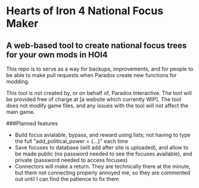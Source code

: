 # Hearts of Iron 4 National Focus Maker
## A web-based tool to create national focus trees for your own mods in HOI4

This repo is to serve as a way for backups, improvements, and for people to be able to make pull requests when Paradox create new functions for modding.

This tool is not created by, or on behalf of, Paradox Interactive. The tool will be provided free of charge at [a website which currently WIP]. The tool does not modify game files, and any issues with the tool will not affect the main game.


###Planned features
* Build focus avialable, bypass, and reward using lists; not having to type the full "add_political_power = {...}" each time
* Save focuses to database (will add after site is uploaded), and allow to be made public (no password needed to see the focuses available), and private (password needed to access focuses)
* Connectors will make a return. They are technically there at the minute, but them not connecting properly annoyed me, so they are commented out until I can find the patience to fix them
